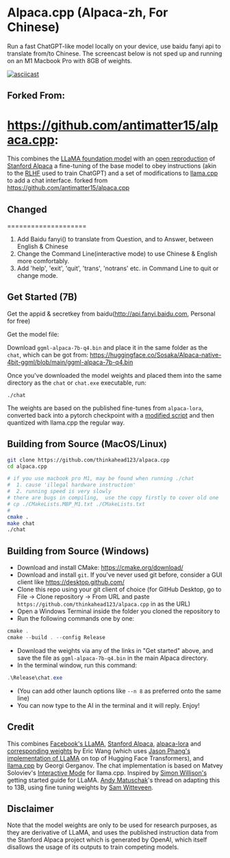 # Alpaca.cpp (Alpaca-zh, For Chinese)

Run a fast ChatGPT-like model locally on your device, use baidu fanyi api to translate from/to Chinese. 
The screencast below is not sped up and running on an M1 Macbook Pro  with 8GB of weights. 

[![asciicast](screencast.gif)](https://asciinema.org/a/dfJ8QXZ4u978Ona59LPEldtKK)


## Forked From:
https://github.com/antimatter15/alpaca.cpp:
====================
This combines the [LLaMA foundation model](https://github.com/facebookresearch/llama) with an [open reproduction](https://github.com/tloen/alpaca-lora) of [Stanford Alpaca](https://github.com/tatsu-lab/stanford_alpaca) a fine-tuning of the base model to obey instructions (akin to the [RLHF](https://huggingface.co/blog/rlhf) used to train ChatGPT) and a set of modifications to [llama.cpp](https://github.com/ggerganov/llama.cpp) to add a chat interface. 
forked from https://github.com/antimatter15/alpaca.cpp

## Changed 
====================
1. Add Baidu fanyi() to translate from Question, and to Answer, between English & Chinese
2. Change the Command Line(interactive mode) to use Chinese & English more comfortably.
3. Add 'help', 'exit', 'quit', 'trans', 'notrans' etc. in Command Line to quit or change mode.

## Get Started (7B)

Get the appid & secretkey from baidu(http://api.fanyi.baidu.com, Personal for free)

Get the model file:

Download `ggml-alpaca-7b-q4.bin` and place it in the same folder as the `chat`, which can be got from:
https://huggingface.co/Sosaka/Alpaca-native-4bit-ggml/blob/main/ggml-alpaca-7b-q4.bin 

Once you've downloaded the model weights and placed them into the same directory as the `chat` or `chat.exe` executable, run:

```
./chat
```

The weights are based on the published fine-tunes from `alpaca-lora`, converted back into a pytorch checkpoint with a [modified script](https://github.com/tloen/alpaca-lora/pull/19) and then quantized with llama.cpp the regular way. 

## Building from Source (MacOS/Linux)


```sh
git clone https://github.com/thinkahead123/alpaca.cpp
cd alpaca.cpp

# if you use macbook pro M1, may be found when running ./chat
#  1. cause 'illegal hardware instruction'
#  2. running speed is very slowly
# there are bugs in compiling,  use the copy firstly to cover old one
# cp ./CMakeLists.MBP_M1.txt ./CMakeLists.txt
#
cmake .
make chat
./chat
```


## Building from Source (Windows)

- Download and install CMake: <https://cmake.org/download/>
- Download and install `git`. If you've never used git before, consider a GUI client like <https://desktop.github.com/>
- Clone this repo using your git client of choice (for GitHub Desktop, go to File -> Clone repository -> From URL and paste `https://github.com/thinkahead123/alpaca.cpp` in as the URL)
- Open a Windows Terminal inside the folder you cloned the repository to
- Run the following commands one by one:

```ps1
cmake .
cmake --build . --config Release
```

- Download the weights via any of the links in "Get started" above, and save the file as `ggml-alpaca-7b-q4.bin` in the main Alpaca directory.
- In the terminal window, run this command:
```ps1
.\Release\chat.exe
```
- (You can add other launch options like `--n 8` as preferred onto the same line)
- You can now type to the AI in the terminal and it will reply. Enjoy!

## Credit

This combines [Facebook's LLaMA](https://github.com/facebookresearch/llama), [Stanford Alpaca](https://crfm.stanford.edu/2023/03/13/alpaca.html), [alpaca-lora](https://github.com/tloen/alpaca-lora) and [corresponding weights](https://huggingface.co/tloen/alpaca-lora-7b/tree/main) by Eric Wang (which uses [Jason Phang's implementation of LLaMA](https://github.com/huggingface/transformers/pull/21955) on top of Hugging Face Transformers), and [llama.cpp](https://github.com/ggerganov/llama.cpp) by Georgi Gerganov. The chat implementation is based on Matvey Soloviev's [Interactive Mode](https://github.com/ggerganov/llama.cpp/pull/61) for llama.cpp. Inspired by [Simon Willison's](https://til.simonwillison.net/llms/llama-7b-m2) getting started guide for LLaMA. [Andy Matuschak](https://twitter.com/andy_matuschak/status/1636769182066053120)'s thread on adapting this to 13B, using fine tuning weights by [Sam Witteveen](https://huggingface.co/samwit/alpaca13B-lora). 


## Disclaimer

Note that the model weights are only to be used for research purposes, as they are derivative of LLaMA, and uses the published instruction data from the Stanford Alpaca project which is generated by OpenAI, which itself disallows the usage of its outputs to train competing models. 


